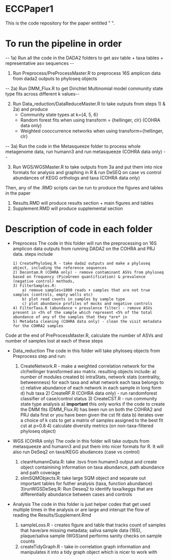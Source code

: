 # ECCPaper1
This is the code repository for the paper entitled " ". 

# To run the pipeline in order

-- 1a) Run all the code in the DADA2 folders to get asv table + taxa tables + representative asv sequences --

1) Run Preprocess/PreProcessMaster.R to preprocess 16S amplicon data from dada2 outputs to phyloseq objects

-- 2a) Run DMM_Flux.R to get Dirichlet Multinomial model community state type fits across different k values--

2) Run Data_reduction/DataReduceMaster.R to take outputs from steps 1) & 2a) and produce 
     - Community state types at k={4, 5, 6}
     - Random forest fits when using transform = {hellinger, clr}   (COHRA data only) 
     - Weighted cooccurrence networks when using transform={hellinger, clr}
  
-- 3a) Run the code in the Metasqueeze folder to process whole metagenome data, run humann3 and run metasqueeze (COHRA data only) -- 

3) Run WGS/WGSMaster.R to take outputs from 3a and put them into nice formats for analysis and graphing in R & 
    run DeSEQ on case vs control abundances of KEGG orthologs and taxa (COHRA data only) 

Then, any of the .RMD scripts can be run to produce the figures and tables in the paper
1) Results.RMD will produce results section + main figures and tables 
2) Supplement.RMD will produce supplemental section

# Description of code in each folder 

- Preprocess 
The code in this folder will run the preprocessing on 16S amplicon data outputs from running DADA2 on the COHRA and PRJ data. 
  steps include 
  
      1) CreatePhyloSeq.R - take dada2 outputs and make a phyloseq object, including the reference sequences
      2) Decontam.R (COHRA only) - remove contaminant ASVs from phyloseq based on frequency (PicoGreen quantification) & prevalence (negative control) methods, 
      3) FilterSamples.R: 
          a) remove samples<1000 reads + samples that are not true samples (controls, empty wells etc)
          b) plot read counts in samples by sample type
          c) plot abundance profiles of mocks and negative controls
      4) FilterTaxa.R (abundance + prevalence filter) - remove ASVs present in <5% of the sample which represent <5% of the total abundance of any of the samples that they *are* in 
      5) Metadata cleaning (COHRA data only) - clean the visit metadata for the COHRA2 samples
 Code at the end of PreProcessMaster.R, calculate the number of ASVs and number of samples lost at each of these steps
      
- Data_reduction
The code in this folder will take phyloseq objects from Preprocess step and run:

     1) CreateNetwork.R - make a weighted correlation network for the clr/hellinger transformed asv matrix.  resulting objects include:
          a) number of modules created
          b) intraStats, network stats (centrality, betweenness) for each taxa and what network each taxa belongs to
          c) relative abundance of each network in each sample in long form 
          d) hub taxa 
      2) CreateRF.R (COHRA data only) - run randomforest classifier of case/control status
      3) CreateCST.R - run community state type analysis
          a) **important** this only works if the code to create the DMM fits (DMM_Flux.R) has been run on both the COHRA2 and PRJ data first or you have been given the cst fit data
          b) iterates over a choice of k csts to get a matrix of samples assigned to the best fit cst at p>0.8
      4) calculate diversity metrics (on non-taxa-filtered phyloseq object)
      
 - WGS (COHRA only) 
 The code in this folder will take outputs from metasqueeze and humann3 and put them into nicer formats for R. 
 It will also run DeSeq2 on taxa/KEGG abudances (case vs control) 
 
     1) cleanHumannData.R: take .tsvs from humann3 output and create object containining information on taxa abundance, path abundance and path coverage
     2) slimSQMObjects.R: take large SQM object and separate out important tables for futher analysis (taxa, function abundance) 
     3)runWGSDeSeq.R: Run Deseq2 to identify taxa/keggs that are differentially abundance between cases and controls 
     
 - Analysis 
  The code in this folder is just helper codes that get used multiple times in the analysis or are large and interupt the flow of reading the Results/Supplement.Rmd
  
     1) sampleLoss.R - creates figure and table that tracks count of samples that have/are missing metadata; saliva sample data (16S), plaque/saliva sample (WGS)and performs sanity checks on sample counts
     2) createTidyGraph.R - take in correlation graph information and manipulates it into a tidy graph object which is nicer to work with 
